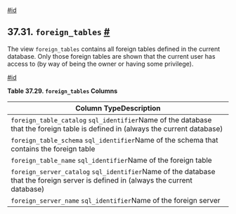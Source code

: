 [#id](#INFOSCHEMA-FOREIGN-TABLES)

## 37.31. `foreign_tables` [#](#INFOSCHEMA-FOREIGN-TABLES)

The view `foreign_tables` contains all foreign tables defined in the current database. Only those foreign tables are shown that the current user has access to (by way of being the owner or having some privilege).

[#id](#id-1.7.6.35.3)

**Table 37.29. `foreign_tables` Columns**

| Column TypeDescription                                                                                                            |
| --------------------------------------------------------------------------------------------------------------------------------- |
| `foreign_table_catalog` `sql_identifier`Name of the database that the foreign table is defined in (always the current database)   |
| `foreign_table_schema` `sql_identifier`Name of the schema that contains the foreign table                                         |
| `foreign_table_name` `sql_identifier`Name of the foreign table                                                                    |
| `foreign_server_catalog` `sql_identifier`Name of the database that the foreign server is defined in (always the current database) |
| `foreign_server_name` `sql_identifier`Name of the foreign server                                                                  |
